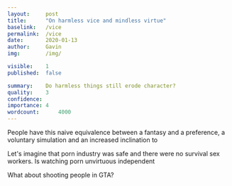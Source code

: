 ```yaml
---
layout:     post
title:      "On harmless vice and mindless virtue"
baselink:   /vice
permalink:  /vice
date:       2020-01-13
author:     Gavin   
img:        /img/

visible:    1
published:  false

summary:    Do harmless things still erode character?
quality:    3
confidence: 
importance: 4
wordcount:      4000 
---
```


People have this naive equivalence between a fantasy and a preference, a voluntary simulation and an increased inclination to 

Let's imagine that porn industry was safe and there were no survival sex workers.
Is watching porn unvirtuous independent

What about shooting people in GTA?
